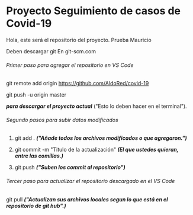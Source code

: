 # Proyecto Seguimiento de casos de Covid-19

Hola, este será el repositorio del proyecto.
Prueba Mauricio

Deben descargar git
En git-scm.com

###### Primer paso para agregar el repositorio en VS Code

git remote add origin https://github.com/AldoRed/covid-19

git push -u origin master

***para descargar el proyecto actual*** ("Esto lo deben hacer en el terminal").



###### Segundo pasos para subir datos modificados

1. git add . ***("Añade todos los archivos modificados o que agregaron.")***

2. git commit -m "Titulo de la actualización" ***(El que ustedes quieran, entre las comillas.)***

3. git push ***("Suben los commit al repositorio")***


###### Tercer paso para actualizar el repositorio descargado en el VS Code

git pull ***("Actualizan sus archivos locales segun lo que está en el repositorio de git hub".)***

